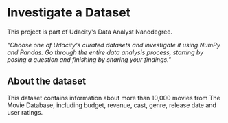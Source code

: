 # Investigate a Dataset

This project is part of Udacity's Data Analyst Nanodegree.

_"Choose one of Udacity's curated datasets and investigate it using NumPy and Pandas. Go through the entire data analysis process, starting by posing a question and finishing by sharing your findings."_

## About the dataset
This dataset contains information about more than 10,000 movies from The Movie Database, including budget, revenue, cast, genre, release date and user ratings.
